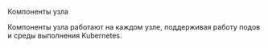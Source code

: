 Компоненты узла

Компоненты узла работают на каждом узле, поддерживая работу подов и среды выполнения Kubernetes.